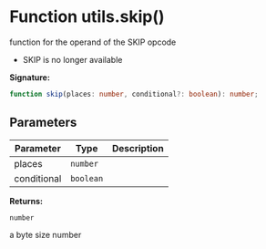 
# Function utils.skip()

function for the operand of the SKIP opcode

- SKIP is no longer available

<b>Signature:</b>

```typescript
function skip(places: number, conditional?: boolean): number;
```

## Parameters

|  Parameter | Type | Description |
|  --- | --- | --- |
|  places | `number` |  |
|  conditional | `boolean` |  |

<b>Returns:</b>

`number`

a byte size number

